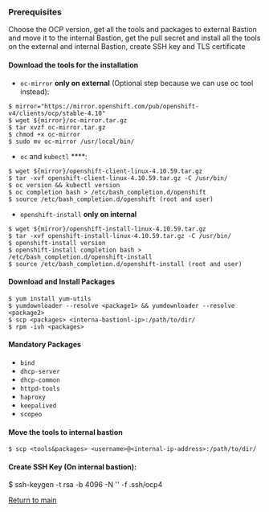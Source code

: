 ### Prerequisites
Choose the OCP version, get all the tools and packages to external Bastion and move it to the internal Bastion, get the pull secret and install all the tools on the external and internal Bastion, create SSH key and TLS certificate
#### Download the tools for the installation 

- `oc-mirror` **only on external** (Optional step because we can use oc tool instead):
```
$ mirror="https://mirror.openshift.com/pub/openshift-v4/clients/ocp/stable-4.10"
$ wget ${mirror}/oc-mirror.tar.gz
$ tar xvzf oc-mirror.tar.gz
$ chmod +x oc-mirror
$ sudo mv oc-mirror /usr/local/bin/
```
- `oc` and `kubectl` ****:
```
$ wget ${mirror}/openshift-client-linux-4.10.59.tar.gz
$ tar -xvf openshift-client-linux-4.10.59.tar.gz -C /usr/bin/
$ oc version && kubectl version
$ oc completion bash > /etc/bash_completion.d/openshift
$ source /etc/bash_completion.d/openshift (root and user)
```
- `openshift-install` **only on internal**
```
$ wget ${mirror}/openshift-install-linux-4.10.59.tar.gz
$ tar -xvf openshift-install-linux-4.10.59.tar.gz -C /usr/bin/
$ openshift-install version
$ openshift-install completion bash > /etc/bash_completion.d/openshift-install
$ source /etc/bash_completion.d/openshift-install (root and user)
```
#### Download and Install Packages
```
$ yum install yum-utils
$ yumdownloader --resolve <package1> && yumdownloader --resolve <package2>
$ scp <packages> <interna-bastionl-ip>:/path/to/dir/
$ rpm -ivh <packages>
```

#### Mandatory Packages

- `bind`
- `dhcp-server`
- `dhcp-common`
- `httpd-tools`
- `haproxy`
- `keepalived`
- `scopeo`


#### Move the tools to internal bastion

```
$ scp <tools&packages> <username>@<internal-ip-address>:/path/to/dir/
```

#### Create SSH Key (On internal bastion):
$ ssh-keygen -t rsa -b 4096 -N '' -f .ssh/ocp4

[Return to main](../README.md)